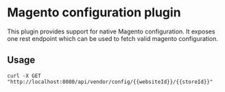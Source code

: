 # Magento configuration plugin

This plugin provides support for native Magento configuration.
It exposes one rest endpoint which can be used to fetch valid magento configuration.

## Usage
```shell script
curl -X GET "http://localhost:8080/api/vendor/config/{{websiteId}}/{{storeId}}"
```
